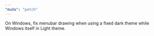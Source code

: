```yaml
---
"muda": "patch"
---
```


On Windows, fix menubar drawing when using a fixed dark theme while Windows itself in Light theme.
